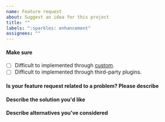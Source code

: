 ```yaml
---
name: Feature request
about: Suggest an idea for this project
title: ""
labels: ":sparkles: enhancement"
assignees: ""
---
```


#### Make sure

- [ ] Difficult to implemented through [custom](https://hexo.fluid-dev.com/docs/en/guide/#custom-js-css-html).
- [ ] Difficult to implemented through third-party plugins.

#### Is your feature request related to a problem? Please describe

<!-- A clear and concise description of what the problem is. Ex. I'm always frustrated when [...]. -->

#### Describe the solution you'd like

<!-- A clear and concise description of what you want to happen. -->

#### Describe alternatives you've considered

<!-- A clear and concise description of any alternative solutions or features you've considered. -->
